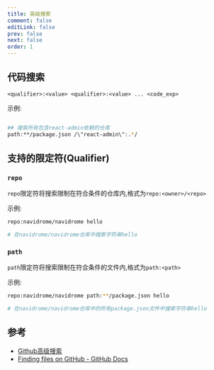 ```yaml
---
title: 高级搜索
comment: false
editLink: false
prev: false
next: false
order: 1
---
```



## 代码搜索

`<qualifier>:<value> <qualifier>:<value> ... <code_exp>`

示例:

```bash

## 搜索所有包含react-admin依赖的仓库
path:**/package.json /\"react-admin\":.*/

```

## 支持的限定符(Qualifier)

### `repo`

`repo`限定符将搜索限制在符合条件的仓库内,格式为`repo:<owner>/<repo>`

示例:
```bash
repo:navidrome/navidrome hello

# 在navidrome/navidrome仓库中搜索字符串hello
```

### `path`

`path`限定符将搜索限制在符合条件的文件内,格式为`path:<path>`

示例:
```bash
repo:navidrome/navidrome path:**/package.json hello

# 在navidrome/navidrome仓库中的所有package.json文件中搜索字符串hello
```

## 参考

* [Github高级搜索](https://github.com/search/advanced)
* [Finding files on GitHub - GitHub Docs](https://docs.github.com/en/search-github/searching-on-github/finding-files-on-github)
